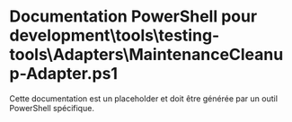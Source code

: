 # Documentation PowerShell pour development\tools\testing-tools\Adapters\MaintenanceCleanup-Adapter.ps1

Cette documentation est un placeholder et doit être générée par un outil PowerShell spécifique.
